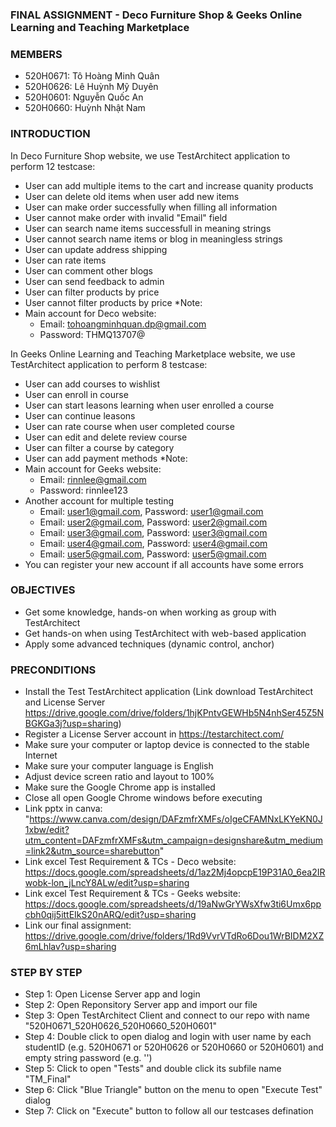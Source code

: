 ### FINAL ASSIGNMENT - Deco Furniture Shop & Geeks Online Learning and Teaching Marketplace

### MEMBERS

- 520H0671: Tô Hoàng Minh Quân
- 520H0626: Lê Huỳnh Mỹ Duyên
- 520H0601: Nguyễn Quốc An
- 520H0660: Huỳnh Nhật Nam

### INTRODUCTION

In Deco Furniture Shop website, we use TestArchitect application to perform 12 testcase:

- User can add multiple items to the cart and increase quanity products
- User can delete old items when user add new items
- User can make order successfully when filling all information
- User cannot make order with invalid "Email" field
- User can search name items successfull in meaning strings
- User cannot search name items or blog in meaningless strings
- User can update address shipping
- User can rate items
- User can comment other blogs
- User can send feedback to admin
- User can filter products by price
- User cannot filter products by price
*Note: 
- Main account for Deco website:
  + Email: tohoangminhquan.dp@gmail.com
  + Password: THMQ13707@

In Geeks Online Learning and Teaching Marketplace website, we use TestArchitect application to perform 8 testcase:

- User can add courses to wishlist
- User can enroll in course
- User can start leasons learning when user enrolled a course
- User can continue leasons
- User can rate course when user completed course
- User can edit and delete review course
- User can filter a course by category
- User can add payment methods
*Note: 
- Main account for Geeks website:
  + Email: rinnlee@gmail.com
  + Password: rinnlee123
- Another account for multiple testing
  + Email: user1@gmail.com, Password: user1@gmail.com
  + Email: user2@gmail.com, Password: user2@gmail.com
  + Email: user3@gmail.com, Password: user3@gmail.com
  + Email: user4@gmail.com, Password: user4@gmail.com
  + Email: user5@gmail.com, Password: user5@gmail.com
- You can register your new account if all accounts have some errors  

### OBJECTIVES

- Get some knowledge, hands-on when working as group with TestArchitect
- Get hands-on when using TestArchitect with web-based application
- Apply some advanced techniques (dynamic control, anchor)

### PRECONDITIONS

- Install the Test TestArchitect application (Link download TestArchitect and License Server https://drive.google.com/drive/folders/1hjKPntvGEWHb5N4nhSer45Z5NBGKGa3j?usp=sharing)
- Register a License Server account in https://testarchitect.com/
- Make sure your computer or laptop device is connected to the stable Internet
- Make sure your computer language is English
- Adjust device screen ratio and layout to 100%
- Make sure the Google Chrome app is installed
- Close all open Google Chrome windows before executing
- Link pptx in canva: "https://www.canva.com/design/DAFzmfrXMFs/oIgeCFAMNxLKYeKN0J1xbw/edit?utm_content=DAFzmfrXMFs&utm_campaign=designshare&utm_medium=link2&utm_source=sharebutton"
- Link excel Test Requirement & TCs - Deco website: https://docs.google.com/spreadsheets/d/1az2Mj4opcpE19P31A0_6ea2IRwobk-lon_jLncY8ALw/edit?usp=sharing
- Link excel Test Requirement & TCs - Geeks website: https://docs.google.com/spreadsheets/d/19aNwGrYWsXfw3ti6Umx6ppcbh0qij5ittEIkS20nARQ/edit?usp=sharing
- Link our final assignment: https://drive.google.com/drive/folders/1Rd9VvrVTdRo6Dou1WrBIDM2XZ6mLhlav?usp=sharing

### STEP BY STEP

- Step 1: Open License Server app and login
- Step 2: Open Reponsitory Server app and import our file
- Step 3: Open TestArchitect Client and connect to our repo with name "520H0671_520H0626_520H0660_520H0601"
- Step 4: Double click to open dialog and login with user name by each studentID (e.g. 520H0671 or 520H0626 or 520H0660 or 520H0601) and empty string password (e.g. '')
- Step 5: Click to open "Tests" and double click its subfile name "TM_Final"
- Step 6: Click "Blue Triangle" button on the menu to open "Execute Test" dialog
- Step 7: Click on "Execute" button to follow all our testcases defination
